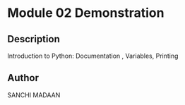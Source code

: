 # Module 02 Demonstration 
## Description 
Introduction to Python: Documentation , Variables, Printing

## Author
SANCHI MADAAN
